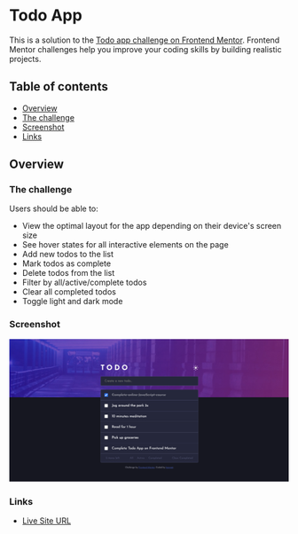 # Todo App

This is a solution to the [Todo app challenge on Frontend Mentor](https://www.frontendmentor.io/challenges/todo-app-Su1_KokOW). Frontend Mentor challenges help you improve your coding skills by building realistic projects.

## Table of contents

- [Overview](#overview)
- [The challenge](#the-challenge)
- [Screenshot](#screenshot)
- [Links](#links)

## Overview

### The challenge

Users should be able to:

- View the optimal layout for the app depending on their device's screen size
- See hover states for all interactive elements on the page
- Add new todos to the list
- Mark todos as complete
- Delete todos from the list
- Filter by all/active/complete todos
- Clear all completed todos
- Toggle light and dark mode

### Screenshot

![Design preview for the Todo app coding challenge](./design/Screenshot.png)

### Links

- [Live Site URL](https://kwongit.github.io/todo-app/index.html)
